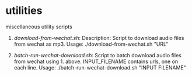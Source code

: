 # utilities
miscellaneous utility scripts

1. *download-from-wechat.sh*:
Description: Script to download audio files from wechat as mp3.
Usage: ./download-from-wechat.sh "URL"

2. *batch-run-wechat-download.sh*:
Script to batch download audio files from wechat using 1. above. INPUT_FILENAME contains urls, one on each line.
Usage: ./batch-run-wechat-download.sh "INPUT FILENAME" 

